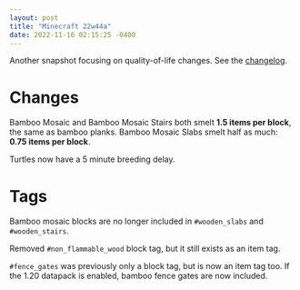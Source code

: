 ```yaml
---
layout: post
title: "Minecraft 22w44a"
date: 2022-11-16 02:15:25 -0400
---
```


Another snapshot focusing on quality-of-life changes. See the [changelog](https://www.minecraft.net/en-us/article/minecraft-snapshot-22w44a).

# Changes

Bamboo Mosaic and Bamboo Mosaic Stairs both smelt **1.5 items per block**, the same as bamboo planks. Bamboo Mosaic Slabs smelt half as much: **0.75 items per block**.

Turtles now have a 5 minute breeding delay.

# Tags

Bamboo mosaic blocks are no longer included in `#wooden_slabs` and `#wooden_stairs`.

Removed `#non_flammable_wood` block tag, but it still exists as an item tag.

`#fence_gates` was previously only a block tag, but is now an item tag too. If the 1.20 datapack is enabled, bamboo fence gates are now included.

